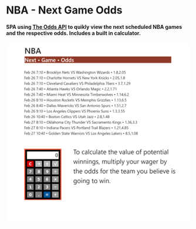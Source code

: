 # NBA - Next Game Odds

#### SPA using [The Odds API](https://the-odds-api.com/) to quikly view the next scheduled NBA games and the respective odds. Includes a built in calculator. 


![](images/nba-next-game-odds-screenshot.PNG)
